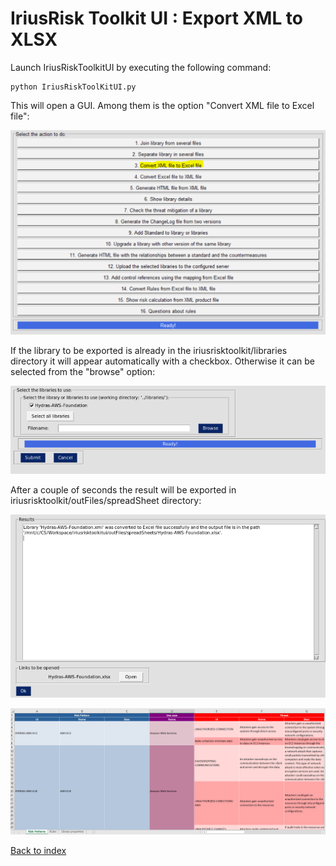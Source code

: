 IriusRisk Toolkit UI : Export XML to XLSX
================================================================    

Launch IriusRiskToolkitUI by executing the following command:    

``` 
python IriusRiskToolKitUI.py
```    

This will open a GUI. Among them is the option "Convert XML file to
Excel file":

![](attachments/978911233/1053229085.png)

If the library to be exported is already in the
iriusrisktoolkit/libraries directory it will appear automatically with a
checkbox. Otherwise it can be selected from the "browse" option:

![](attachments/978911233/978583568.png)

After a couple of seconds the result will be exported in
iriusrisktoolkit/outFiles/spreadSheet directory:

![](attachments/978911233/978583574.png)

![](attachments/978911233/978583580.png)    

[Back to index](Readme.md)